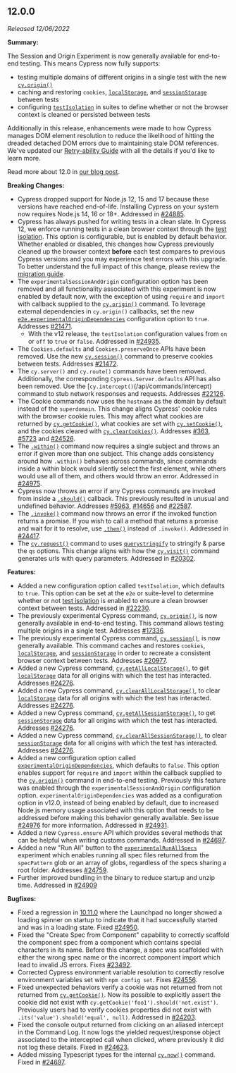 ## 12.0.0

_Released 12/06/2022_

**Summary:**

The Session and Origin Experiment is now generally available for end-to-end
testing. This means Cypress now fully supports:

- testing multiple domains of different origins in a single test with the new
  [`cy.origin()`](/api/commands/origin)
- caching and restoring `cookies`,
  [`localStorage`](https://developer.mozilla.org/en-US/docs/Web/API/Window/localStorage),
  and
  [`sessionStorage`](https://developer.mozilla.org/en-US/docs/Web/API/Window/localStorage)
  between tests
- configuring
  [`testIsolation`](/guides/core-concepts/writing-and-organizing-tests#Test-Isolation)
  in suites to define whether or not the browser context is cleaned or persisted
  between tests

Additionally in this release, enhancements were made to how Cypress manages DOM
element resolution to reduce the likelihood of hitting the dreaded detached DOM
errors due to maintaining stale DOM references. We've updated our
[Retry-ability Guide](/guides/core-concepts/retry-ability) with all the details
if you'd like to learn more.

Read more about 12.0 in
[our blog post](https://cypress.io/blog/2022/12/06/cypress-12-release/).

**Breaking Changes:**

- Cypress dropped support for Node.js 12, 15 and 17 because these versions
  have reached end-of-life. Installing Cypress on your system now requires
  Node.js 14, 16 or 18+. Addressed in
  [#24885](https://github.com/cypress-io/cypress/pull/24885).
- Cypress has always pushed for writing tests in a clean slate. In Cypress 12,
  we enforce running tests in a clean browser context through the
  [test isolation](/guides/core-concepts/writing-and-organizing-tests#Test-Isolation).
  This option is configurable, but is enabled by default behavior. Whether
  enabled or disabled, this changes how Cypress previously cleaned up the
  browser context **before** each test compares to previous Cypress versions and
  you may experience test errors with this upgrade. To better understand the
  full impact of this change, please review the
  [migration guide](/guides/references/migration-guide#test-isolation).
- The `experimentalSessionAndOrigin` configuration option has been removed and
  all functionality associated with this experiment is now enabled by default
  now, with the exception of using `require` and `import` with callback supplied
  to the [`cy.origin()`](/api/commands/origin) command. To leverage external
  dependencies in `cy.origin()` callbacks, set the new
  [`e2e.experimentalOriginDependencies`](guides/references/experiments#End-to-End-Testing)
  configuration option to `true`. Addresses
  [#21471](https://github.com/cypress-io/cypress/issues/21471).
  - With the v12 release, the `testIsolation` configuration values from `on` or
    `off` to `true` or `false`. Addressed in
    [#24935](https://github.com/cypress-io/cypress/pull/24935).
- The `Cookies.defaults` and `Cookies.preserveOnce` APIs have been removed. Use
  the new [`cy.session()`](/api/commands/session) command to preserve cookies
  between tests. Addresses
  [#21472](https://github.com/cypress-io/cypress/issues/21472).
- The `cy.server()` and `cy.route()` commands have been removed. Additionally,
  the corresponding `Cypress.Server.defaults` API has also been removed. Use the
  [`cy.intercept()`(/api/commands/intercept) command to stub network responses
  and requests. Addresses
  [#22126](https://github.com/cypress-io/cypress/issues/22126).
- The Cookie commands now uses the `hostname` as the domain by default instead
  of the `superdomain`. This change aligns Cypress' cookie rules with the
  browser cookie rules. This may affect what cookies are returned by
  [`cy.getCookie()`](/api/commands/getcookie), what cookies are set with
  [`cy.setCookie()`](/api/commands/setcookie), and the cookies cleared with
  [`cy.clearCookies()`](/api/commands/clearcookies). Addresses
  [#363](https://github.com/cypress-io/cypress/issues/363),
  [#5723](https://github.com/cypress-io/cypress/issues/5723) and
  [#24526](https://github.com/cypress-io/cypress/issues/24526).
- The [`.within()`](/api/commands/within) command now requires a single subject
  and throws an error if given more than one subject. This change adds
  consistency around how `.within()` behaves across commands, since commands
  inside a within block would silently select the first element, while others
  would use all of them, and others would throw an error. Addressed in
  [#24975](https://github.com/cypress-io/cypress/pull/24975).
- Cypress now throws an error if any Cypress commands are invoked from inside a
  [`.should()`](/api/commands/should) callback. This previously resulted in
  unusual and undefined behavior. Addresses
  [#5963](https://github.com/cypress-io/cypress/issues/5963),
  [#14656](https://github.com/cypress-io/cypress/issues/14656) and
  [#22587](https://github.com/cypress-io/cypress/issues/22587).
- The [`.invoke()`](/api/commands/invoke) command now throws an error if the
  invoked function returns a promise. If you wish to call a method that returns
  a promise and wait for it to resolve, use [`.then()`](/api/commands/then)
  instead of `.invoke()`. Addressed in
  [#24417](https://github.com/cypress-io/cypress/pull/24417).
- The [`cy.request()`](/api/commands/request) command to uses
  [`querystringify`](https://www.npmjs.com/package/querystringify) to stringify
  & parse the `qs` options. This change aligns with how the
  [`cy.visit()`](/api/commands/visit) command generates urls with query
  parameters. Addressed in
  [#20302](https://github.com/cypress-io/cypress/pull/20302).

**Features:**

- Added a new configuration option called `testIsolation`, which defaults to
  `true`. This option can be set at the `e2e` or suite-level to determine
  whether or not
  [test isolation](/guides/core-concepts/writing-and-organizing-tests#Test-Isolation)
  is enabled to ensure a clean browser context between tests. Addressed in
  [#22230](https://github.com/cypress-io/cypress/pull/22230).
- The previously experimental Cypress command,
  [`cy.origin()`](/api/commands/origin), is now generally available in
  end-to-end testing. This command allows testing multiple origins in a single
  test. Addresses [#17336](https://github.com/cypress-io/cypress/issues/17336).
- The previously experimental Cypress command,
  [`cy.session()`](/api/commands/session), is now generally available. This
  command caches and restores `cookies`,
  [`localStorage`](https://developer.mozilla.org/en-US/docs/Web/API/Window/localStorage),
  and
  [`sessionStorage`](https://developer.mozilla.org/en-US/docs/Web/API/Window/localStorage)
  in order to recreate a consistent browser context between tests. Addresses
  [#20977](https://github.com/cypress-io/cypress/issues/20977).
- Added a new Cypress command,
  [`cy.getAllLocalStorage()`](/api/commands/getAllLocalStorage), to get
  [`localStorage`](https://developer.mozilla.org/en-US/docs/Web/API/Window/localStorage)
  data for all origins with which the test has interacted. Addresses
  [#24276](https://github.com/cypress-io/cypress/issues/24276).
- Added a new Cypress command,
  [`cy.clearAllLocalStorage()`](/api/commands/clearAllLocalStorage), to clear
  [`localStorage`](https://developer.mozilla.org/en-US/docs/Web/API/Window/localStorage)
  data for all origins with which the test has interacted. Addresses
  [#24276](https://github.com/cypress-io/cypress/issues/24276).
- Added a new Cypress command,
  [`cy.getAllSessionStorage()`](/api/commands/getAllSessionStorage), to get
  [`sessionStorage`](https://developer.mozilla.org/en-US/docs/Web/API/Window/sessionStorage)
  data for all origins with which the test has interacted. Addresses
  [#24276](https://github.com/cypress-io/cypress/issues/24276).
- Added a new Cypress command,
  [`cy.clearAllSessionStorage()`](/api/commands/clearAllSessionStorage), to
  clear
  [`sessionStorage`](https://developer.mozilla.org/en-US/docs/Web/API/Window/sessionStorage)
  data for all origins with which the test has interacted. Addresses
  [#24276](https://github.com/cypress-io/cypress/issues/24276).
- Added a new configuration option called
  [`experimentalOriginDependencies`](guides/references/experiments#End-to-End-Testing),
  which defaults to `false`. This option enables support for `require` and
  `import` within the callback supplied to the
  [`cy.origin()`](/api/commands/origin) command in end-to-end testing.
  Previously this feature was enabled through the `experimentalSessionAndOrigin`
  configuration option. `experimentalOriginDependencies` was added as a
  configuration option in v12.0, instead of being enabled by default, due to
  increased Node.js memory usage associated with this option that needs to be
  addressed before making this behavior generally available. See issue
  [#24976](https://github.com/cypress-io/cypress/issues/24976) for more
  information. Addressed in
  [#24931](https://github.com/cypress-io/cypress/pull/24931).
- Added a new `Cypress.ensure` API which provides several methods that can be
  helpful when writing customs commands. Addressed in
  [#24697](https://github.com/cypress-io/cypress/pull/24697).
- Added a new "Run All" button to the
  [`experimentalRunAllSpecs`](guides/references/experiments#End-to-End-Testing)
  experiment which enables running all spec files returned from the
  `specPattern` glob or an array of globs, regardless of the specs sharing a
  root folder. Addresses
  [#24759](https://github.com/cypress-io/cypress/issues/24759).
- Further improved bundling in the binary to reduce startup and unzip time.
  Addressed in [#24909](https://github.com/cypress-io/cypress/pull/24909)

**Bugfixes:**

- Fixed a regression in [10.11.0](#10-11-0) where the Launchpad no longer showed
  a loading spinner on startup to indicate that it had successfully started and
  was in a loading state. Fixed
  [#24950](https://github.com/cypress-io/cypress/issues/24950).
- Fixed the "Create Spec from Component" capability to correctly scaffold the
  component spec from a component which contains special characters in its name.
  Before this change, a spec was scaffolded with either the wrong spec name or
  the incorrect component import which lead to invalid JS errors. Fixes
  [#23492](https://github.com/cypress-io/cypress/issues/23492).
- Corrected Cypress environment variable resolution to correctly resolve
  environment variables set with `npm config set`. Fixes
  [#24556](https://github.com/cypress-io/cypress/issues/24556).
- Fixed unexpected behaviors verify a cookie was not returned from not returned
  from [`cy.getCookie()`](/api/commands/getcookie). Now its possible to
  explicitly assert the cookie did not exist with
  `cy.getCookie('foo1').should('not.exist')`. Previously users had to verify
  cookies properties did not exist with `.its('value').should('equal', null)`.
  Addressed in [#24203](https://github.com/cypress-io/cypress/pull/24203).
- Fixed the console output returned from clicking on an aliased intercept in the
  Command Log. It now logs the yielded request/response object associated to the
  intercepted call when clicked, where previously it did not log these details.
  Fixed in [#24623](https://github.com/cypress-io/cypress/pull/24623).
- Added missing Typescript types for the internal
  [`cy.now()`](/guides/guides/debugging#Run-Cypress-command-outside-the-test)
  command. Fixed in [#24697](https://github.com/cypress-io/cypress/pull/24697).
